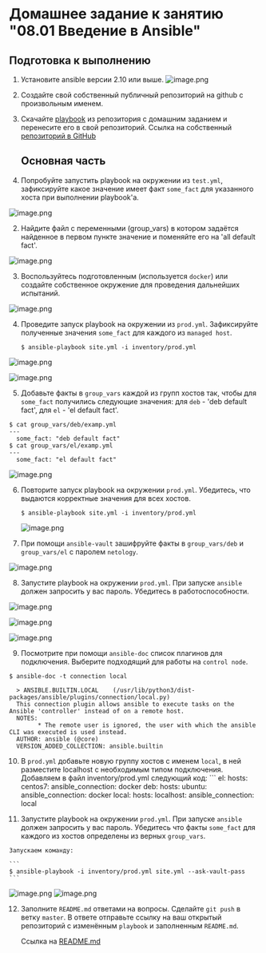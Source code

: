 # Домашнее задание к занятию "08.01 Введение в Ansible"

## Подготовка к выполнению
1. Установите ansible версии 2.10 или выше.
![image.png](https://github.com/mksamm/DEVSYS-PDC-3-Maxim-Samokhin/blob/main/08-ansible-01-base/images/Ansible1.PNG)
2. Создайте свой собственный публичный репозиторий на github с произвольным именем.
3. Скачайте [playbook](./playbook/) из репозитория с домашним заданием и перенесите его в свой репозиторий.
   Ссылка на собственный [репозиторий в GitHub](https://github.com/mksamm/DEVSYS-PDC-3-Maxim-Samokhin/tree/main/08-ansible-01-base/playbook)
   ## Основная часть
   
1. Попробуйте запустить playbook на окружении из `test.yml`, зафиксируйте какое значение имеет факт `some_fact` для указанного хоста при выполнении playbook'a.

![image.png](https://github.com/mksamm/DEVSYS-PDC-3-Maxim-Samokhin/blob/main/08-ansible-01-base/images/Ansible2.PNG)

2. Найдите файл с переменными (group_vars) в котором задаётся найденное в первом пункте значение и поменяйте его на 'all default fact'.

![image.png](https://github.com/mksamm/DEVSYS-PDC-3-Maxim-Samokhin/blob/main/08-ansible-01-base/images/Ansible16.PNG)

3. Воспользуйтесь подготовленным (используется `docker`) или создайте собственное окружение для проведения дальнейших испытаний.

![image.png](https://github.com/mksamm/DEVSYS-PDC-3-Maxim-Samokhin/blob/main/08-ansible-01-base/images/Ansible4.PNG)

4. Проведите запуск playbook на окружении из `prod.yml`. Зафиксируйте полученные значения `some_fact` для каждого из `managed host`.

   ```
   $ ansible-playbook site.yml -i inventory/prod.yml
   ```
   
![image.png](https://github.com/mksamm/DEVSYS-PDC-3-Maxim-Samokhin/blob/main/08-ansible-01-base/images/Ansible5.PNG)

![image.png](https://github.com/mksamm/DEVSYS-PDC-3-Maxim-Samokhin/blob/main/08-ansible-01-base/images/Ansible6.PNG)

5. Добавьте факты в `group_vars` каждой из групп хостов так, чтобы для `some_fact` получились следующие значения: 
для `deb` - 'deb default fact', 
для `el` - 'el default fact'.

```
$ cat group_vars/deb/examp.yml
---
  some_fact: "deb default fact"
$ cat group_vars/el/examp.yml
---
  some_fact: "el default fact"
```
![image.png](https://github.com/mksamm/DEVSYS-PDC-3-Maxim-Samokhin/blob/main/08-ansible-01-base/images/Ansible7.PNG)

6. Повторите запуск playbook на окружении `prod.yml`. Убедитесь, что выдаются корректные значения для всех хостов.
   
   ```
   $ ansible-playbook site.yml -i inventory/prod.yml
   ```
   ![image.png](https://github.com/mksamm/DEVSYS-PDC-3-Maxim-Samokhin/blob/main/08-ansible-01-base/images/Ansible8.PNG)
   
 7. При помощи `ansible-vault` зашифруйте факты в `group_vars/deb` и `group_vars/el` с паролем `netology`.
 
 ![image.png](https://github.com/mksamm/DEVSYS-PDC-3-Maxim-Samokhin/blob/main/08-ansible-01-base/images/Ansible9.PNG)
 
 8. Запустите playbook на окружении `prod.yml`. При запуске `ansible` должен запросить у вас пароль. Убедитесь в работоспособности.

 ![image.png](https://github.com/mksamm/DEVSYS-PDC-3-Maxim-Samokhin/blob/main/08-ansible-01-base/images/Ansible10.PNG)
 
 ![image.png](https://github.com/mksamm/DEVSYS-PDC-3-Maxim-Samokhin/blob/main/08-ansible-01-base/images/Ansible11.PNG)
 
 ![image.png](https://github.com/mksamm/DEVSYS-PDC-3-Maxim-Samokhin/blob/main/08-ansible-01-base/images/ansible12.PNG)
 
 9. Посмотрите при помощи `ansible-doc` список плагинов для подключения. Выберите подходящий для работы на `control node`.
 ```
$ ansible-doc -t connection local

   > ANSIBLE.BUILTIN.LOCAL    (/usr/lib/python3/dist-packages/ansible/plugins/connection/local.py)
   This connection plugin allows ansible to execute tasks on the Ansible 'controller' instead of on a remote host.
   NOTES:
         * The remote user is ignored, the user with which the ansible CLI was executed is used instead.
   AUTHOR: ansible (@core)
   VERSION_ADDED_COLLECTION: ansible.builtin
 ```
   10. В `prod.yml` добавьте новую группу хостов с именем  `local`, в ней разместите localhost с необходимым типом подключения.
    Добавляем в файл inventory/prod.yml следующий код:
    ```
      el:
        hosts:
          centos7:
            ansible_connection: docker
      deb:
        hosts:
          ubuntu:
            ansible_connection: docker
      local:
        hosts:
          localhost:
            ansible_connection: local

 
 11. Запустите playbook на окружении `prod.yml`. При запуске `ansible` должен запросить у вас пароль. Убедитесь что факты `some_fact` для каждого из хостов определены из верных `group_vars`.

    Запускаем команду:

    ```
    $ ansible-playbook -i inventory/prod.yml site.yml --ask-vault-pass
    ```
    
![image.png](https://github.com/mksamm/DEVSYS-PDC-3-Maxim-Samokhin/blob/main/08-ansible-01-base/images/Ansible13.PNG)
![image.png](https://github.com/mksamm/DEVSYS-PDC-3-Maxim-Samokhin/blob/main/08-ansible-01-base/images/Ansible14.PNG)

12. Заполните `README.md` ответами на вопросы. Сделайте `git push` в ветку `master`. В ответе отправьте ссылку на ваш открытый репозиторий с изменённым `playbook` и заполненным `README.md`.

    Ссылка на [README.md](https://github.com/mksamm/DEVSYS-PDC-3-Maxim-Samokhin/tree/main/08-ansible-01-base/playbook)
